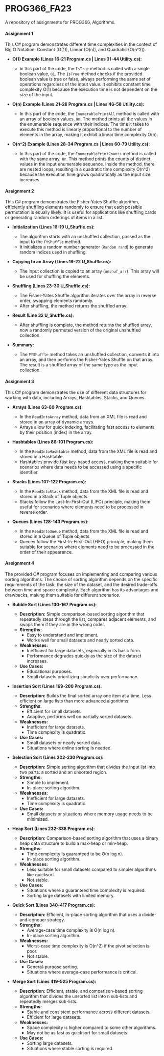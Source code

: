 # PROG366_FA23
A repository of assignments for PROG366, Algorithms.

#### **Assignment 1**
This C# program demonstrates different time complexities in the context of Big O Notation: Constant (O(1)), Linear (O(n)), and Quadratic (O(n^2)).

- **O(1) Example (Lines 16-21 Program.cs | Lines 31-44 Utility.cs):**
  - In this part of the code, the `IsTrue` method is called with a single boolean value, `O1`. The `IsTrue` method checks if the provided boolean value is true or false, always performing the same set of operations regardless of the input value. It exhibits constant time complexity O(1) because the execution time is not dependent on the size of the input.

- **O(n) Example (Lines 21-28 Program.cs | Lines 46-58 Utility.cs):**
  - In this part of the code, the `EnumerablePrintAll` method is called with an array of boolean values, `On`. The method prints all the values in the enumerable sequence with their indices. The time it takes to execute this method is linearly proportional to the number of elements in the array, making it exhibit a linear time complexity O(n).

- **O(n^2) Example (Lines 28-34 Program.cs | Lines 60-79 Utility.cs):**
  - In this part of the code, the `EnumerablePrintCounts` method is called with the same array, `On`. This method prints the counts of distinct values in the input enumerable sequence. Inside the method, there are nested loops, resulting in a quadratic time complexity O(n^2) because the execution time grows quadratically as the input size increases.

#### **Assignment 2**
This C# program demonstrates the Fisher-Yates Shuffle algorithm, efficiently shuffling elements randomly to ensure that each possible permutation is equally likely. It is useful for applications like shuffling cards or generating random orderings of items in a list.

- **Initialization (Lines 16-19 U_Shuffle.cs):**
  - The algorithm starts with an unshuffled collection, passed as the input to the `FYShuffle` method.
  - It initializes a random number generator (`Random rand`) to generate random indices used in shuffling.

- **Copying to an Array (Lines 19-22 U_Shuffle.cs):**
  - The input collection is copied to an array (`unshuf_arr`). This array will be used for shuffling the elements.

- **Shuffling (Lines 23-30 U_Shuffle.cs):**
  - The Fisher-Yates Shuffle algorithm iterates over the array in reverse order, swapping elements randomly.
  - After shuffling, the method returns the shuffled array.

- **Result (Line 32 U_Shuffle.cs):**
  - After shuffling is complete, the method returns the shuffled array, now a randomly permuted version of the original unshuffled collection.

- **Summary:**
  - The `FYShuffle` method takes an unshuffled collection, converts it into an array, and then performs the Fisher-Yates Shuffle on that array. The result is a shuffled array of the same type as the input collection.

#### **Assignment 3**
This C# program demonstrates the use of different data structures for working with data, including Arrays, Hashtables, Stacks, and Queues.

- **Arrays (Lines 63-80 Program.cs):**
  - In the `ReadIntoArray` method, data from an XML file is read and stored in an array of dynamic arrays.
  - Arrays allow for quick indexing, facilitating fast access to elements by their position (index) in the array.

- **Hashtables (Lines 86-101 Program.cs):**
  - In the `ReadIntoHashtable` method, data from the XML file is read and stored in a Hashtable.
  - Hashtables provide fast key-based access, making them suitable for scenarios where data needs to be accessed using a specific identifier.

- **Stacks (Lines 107-122 Program.cs):**
  - In the `ReadIntoStack` method, data from the XML file is read and stored in a Stack of Tuple objects.
  - Stacks follow the Last-In-First-Out (LIFO) principle, making them useful for scenarios where elements need to be processed in reverse order.

- **Queues (Lines 128-143 Program.cs):**
  - In the `ReadIntoQueue` method, data from the XML file is read and stored in a Queue of Tuple objects.
  - Queues follow the First-In-First-Out (FIFO) principle, making them suitable for scenarios where elements need to be processed in the order of their appearance.

#### **Assignment 4**
The provided C# program focuses on implementing and comparing various sorting algorithms. The choice of sorting algorithm depends on the specific requirements of the task, the size of the dataset, and the desired trade-offs between time and space complexity. Each algorithm has its advantages and drawbacks, making them suitable for different scenarios.

- **Bubble Sort (Lines 130-167 Program.cs):**
  - **Description:** Simple comparison-based sorting algorithm that repeatedly steps through the list, compares adjacent elements, and swaps them if they are in the wrong order.
  - **Strengths:**
    - Easy to understand and implement.
    - Works well for small datasets and nearly sorted data.
  - **Weaknesses:**
    - Inefficient for large datasets, especially in its basic form.
    - Performance degrades quickly as the size of the dataset increases.
  - **Use Cases:**
    - Educational purposes.
    - Small datasets prioritizing simplicity over performance.

- **Insertion Sort (Lines 169-200 Program.cs):**
  - **Description:** Builds the final sorted array one item at a time. Less efficient on large lists than more advanced algorithms.
  - **Strengths:**
    - Efficient for small datasets.
    - Adaptive, performs well on partially sorted datasets.
  - **Weaknesses:**
    - Inefficient for large datasets.
    - Time complexity is quadratic.
  - **Use Cases:**
    - Small datasets or nearly sorted data.
    - Situations where online sorting is needed.

- **Selection Sort (Lines 202-230 Program.cs):**
  - **Description:** Simple sorting algorithm that divides the input list into two parts: a sorted and an unsorted region.
  - **Strengths:**
    - Simple to implement.
    - In-place sorting algorithm.
  - **Weaknesses:**
    - Inefficient for large datasets.
    - Time complexity is quadratic.
  - **Use Cases:**
    - Small datasets or situations where memory usage needs to be minimized.

- **Heap Sort (Lines 232-338 Program.cs):**
  - **Description:** Comparison-based sorting algorithm that uses a binary heap data structure to build a max-heap or min-heap.
  - **Strengths:**
    - Time complexity is guaranteed to be O(n log n).
    - In-place sorting algorithm.
  - **Weaknesses:**
    - Less suitable for small datasets compared to simpler algorithms like quicksort.
    - Not stable.
  - **Use Cases:**
    - Situations where a guaranteed time complexity is required.
    - Sorting large datasets with limited memory.

- **Quick Sort (Lines 340-417 Program.cs):**
  - **Description:** Efficient, in-place sorting algorithm that uses a divide-and-conquer strategy.
  - **Strengths:**
    - Average-case time complexity is O(n log n).
    - In-place sorting algorithm.
  - **Weaknesses:**
    - Worst-case time complexity is O(n^2) if the pivot selection is poor.
    - Not stable.
  - **Use Cases:**
    - General-purpose sorting.
    - Situations where average-case performance is critical.

- **Merge Sort (Lines 419-525 Program.cs):**
  - **Description:** Efficient, stable, and comparison-based sorting algorithm that divides the unsorted list into n sub-lists and repeatedly merges sub-lists.
  - **Strengths:**
    - Stable and consistent performance across different datasets.
    - Efficient for large datasets.
  - **Weaknesses:**
    - Space complexity is higher compared to some other algorithms.
    - May not be as fast as quicksort for small datasets.
  - **Use Cases:**
    - Sorting large datasets.
    - Situations where stable sorting is required.